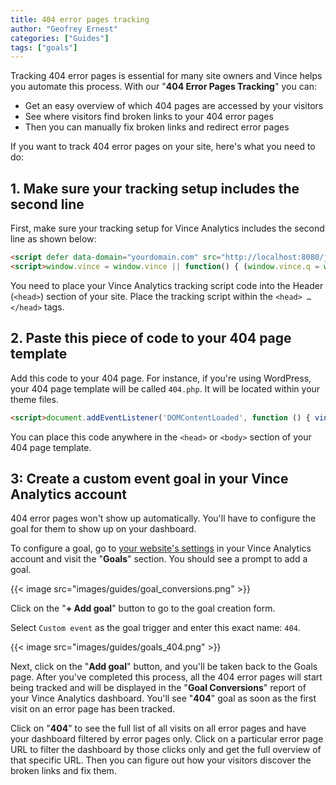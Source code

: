 ```yaml
---
title: 404 error pages tracking
author: "Geofrey Ernest"
categories: ["Guides"]
tags: ["goals"]
---
```



<!--more-->


Tracking 404 error pages is essential for many site owners and Vince helps you automate this process. With our "**404 Error Pages Tracking**" you can:

* Get an easy overview of which 404 pages are accessed by your visitors
* See where visitors find broken links to your 404 error pages
* Then you can manually fix broken links and redirect error pages


If you want to track 404 error pages on your site, here's what you need to do:

## 1. Make sure your tracking setup includes the second line

First, make sure your tracking setup for Vince Analytics includes the second line as shown below:

```html
<script defer data-domain="yourdomain.com" src="http://localhost:8080/js/script.js"></script>
<script>window.vince = window.vince || function() { (window.vince.q = window.vince.q || []).push(arguments) }</script>
```

You need to place your Vince Analytics tracking script code into the Header (`<head>`) section of your site. Place the tracking script within the `<head> … </head>` tags.

## 2. Paste this piece of code to your 404 page template

Add this code to your 404 page. For instance, if you're using WordPress, your 404 page template will be called `404.php`. It will be located within your theme files.

```html
<script>document.addEventListener('DOMContentLoaded', function () { vince('404') });</script>
```

You can place this code anywhere in the `<head>` or `<body>` section of your 404 page template.

## 3: Create a custom event goal in your Vince Analytics account

404 error pages won't show up automatically. You'll have to configure the goal for them to show up on your dashboard.

To configure a goal, go to [your website's settings](/website-settings) in your Vince Analytics account and visit the "**Goals**" section. You should see a prompt to add a goal.


{{< image src="images/guides/goal_conversions.png" >}}

Click on the "**+ Add goal**" button to go to the goal creation form.

Select `Custom event` as the goal trigger and enter this exact name: `404`.


{{< image src="images/guides/goals_404.png" >}}

Next, click on the "**Add goal**" button, and you'll be taken back to the Goals page. After you've completed this process, all the 404 error pages will start being tracked and will be displayed in the "**Goal Conversions**" report of your Vince Analytics dashboard. You'll see "**404**" goal as soon as the first visit on an error page has been tracked.

Click on "**404**" to see the full list of all visits on all error pages and have your dashboard filtered by error pages only. Click on a particular error page URL to filter the dashboard by those clicks only and get the full overview of that specific URL. Then you can figure out how your visitors discover the broken links and fix them.

